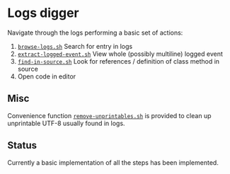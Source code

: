 # Logs digger

Navigate through the logs performing a basic set of actions:

1. [`browse-logs.sh`](./browse-logs.sh) Search for entry in logs
1. [`extract-logged-event.sh`](./extract-logged-event.sh) View whole (possibly multiline) logged event 
1. [`find-in-source.sh`](./find-in-source.sh) Look for references / definition of class method in source
1. Open code in editor


## Misc

Convenience function [`remove-unprintables.sh`](./remove-unprintables.sh) is
provided to clean up unprintable UTF-8 usually found in logs.


## Status

Currently a basic implementation of all the steps has been implemented.

